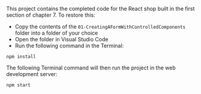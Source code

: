 This project contains the completed code for the React shop built in the first section of chapter 7.
To restore this:

- Copy the contents of the `01-CreatingAFormWithControlledComponents` folder into a folder of your choice
- Open the folder in Visual Studio Code
- Run the following command in the Terminal:

```
npm install
```

The following Terminal command will then run the project in the web development server:

```
npm start
```
